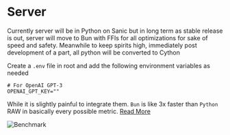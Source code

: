 # Server
Currently server will be in Python on Sanic but in long term as stable release is out, server will move to Bun with FFIs for all optimizations for sake of speed and safety. Meanwhile to keep spirits high, immediately post development of a part, all python will be converted to Cython

Create a `.env` file in root and add the following environment variables as needed
```shell
# For OpenAI GPT-3
OPENAI_GPT_KEY=""
```

While it is slightly painful to integrate them. `Bun` is like 3x faster than `Python` RAW in basically every possible metric. [Read More](https://medium.com/deno-the-complete-reference/hello-world-performance-bun-express-vs-python-fast-api-dc3c00960981)

![Benchmark](https://miro.medium.com/max/1400/1*CjKTA54ss1w2QwtoIdAWUg.webp)